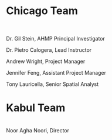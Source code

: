 # Chicago Team
<br>

Dr. Gil Stein, AHMP Principal Investigator

Dr. Pietro Calogera, Lead Instructor

Andrew Wright, Project Manager

Jennifer Feng, Assistant Project Manager

Tony Lauricella, Senior Spatial Analyst
<br>


# Kabul Team
<br>
Noor Agha Noori, Director 


